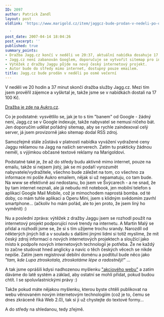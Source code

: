 ```yaml
---
ID: 2097
author: Patrick Zandl
layout: post
oldlink: 'https://www.marigold.cz/item/jaggcz-bude-prodan-v-nedeli-po-osme-vecerni

  '
post_date: 2007-04-14 18:04:26
post_excerpt: ''
published: true
summary_points:
- Dražba Jagg.cz končí v neděli ve 20:37, aktuální nabídka dosahuje 17 100 Kč.
- Jagg.cz není zabanován Googlem, doporučuje se vytvořit sitemap pro indexaci.
- Výtěžek z dražby Jaggu půjde na nový český internetový projekt.
- Autor bude do středy mimo internet, dostupný pouze emailem.
title: Jagg.cz bude prodán v neděli po osmé večerní
---
```


V neděli ve 20 hodin a 37 minut skončí dražba služby Jagg.cz. Mezi tím jsem prověřil zájemce a vyškrtal je, takže jsme se v nabídkách dostali na 17 100 Kč. 

<a href="http://www.aukro.cz/show_item.php?item=181684766">Dražba je zde na Aukro.cz</a>.

Co je podstatné: vysvětlilo se, jak je to s tím "banem" od Google - žádný není, Jagg.cz se v Google indexuje, takže nabyvatel se nemusí ničeho bát. Jen doporučím udělat pořádný sitemap, aby se rychle zaindexoval celý server, já jsem provizorně jako sitemap dodal RSS zdroj. 

Samozřejmě stále zůstává v platnosti nabídka vyvážení vydražené ceny Jaggu reklamou na Jagg na našich serverech. Zatím tu prakticky žádnou neměl, s výjimkou občasné textové reklamy na Marigoldovi.

Podstatné také je, že až do středy budu aktivně mimo internet, pouze na emailu, takže si nejsem jistý, jak se mi podaří vyrozumět nabyvatele/vydražitele, všechno bude záležet na tom, co všechno za informace mi pošle Aukro emailem, nějak si už nepamatuju, co tam bude. Na www se efektivně asi nedostanu, bo jsem ve Švýcarech - a ne snad, že by tam internet neznali, ale já nebudu mít notebook, jen mobilní telefon s aplikací Google Mail Mobile, což je mimochodem naprostá bomba. od té doby, co mám tuhle aplikaci a Operu Mini, jsem s klidným svědomím zavrhl smartphone... (ačkoliv ho mám pořád, ale to jen proto, že jsem líný ho vyměnit) :)

Nu a poslední zpráva: výtěžek z dražby Jaggu jsem se rozhodl použít na internetový projekt podporující nové trendy na internetu. A Martin Malý se přidal a rozhodli jsme se, že si s tím užijeme trochu srandy. Narozdíl od některých jiných lidí a v souladu s dalšími jinými lidmi si totiž myslíme, že mít český zdroj informací o nových internetových projektech a sloužící jako místo k podpoře nových internetových technologií je potřeba. Že ne každý to začne studovat hned anglicky a navíc o těch českých věcech se nikde nepíše. Zatím jsem registroval debilní doménu a podtitul bude něco jako  <em>"tam, kde Lupa ztroskotala, ztroskotáme lépe a radostněji!"</em> ... 

A tak jsme oprášili kdysi nadhozenou myšlenku <a href="http://www.marigold.cz/item/pojdme-udelat-nejakou-silenost-co-takhle-akciovy-marigold">"akciového webu"</a> a zatím dáváme do latě systém a základ, aby ostatní se mohli přidat, pokud budou chtít. I se spoluvlastnickými právy :)

Takže pokud máte nějakou myšlenku, kterou  byste chtěli publikovat na webu věnovaném novým internetovým technologiím (což je to, čemu se dnes zkráceně říká Web 2.0), tak si ji už chystejte do textové formy... 

A do středy na shledanou, tedy zřejmě.